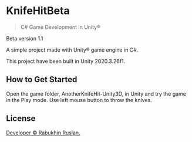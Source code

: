# KnifeHitBeta
 
> C# Game Development in Unity®

Beta version 1.1



A simple project made with Unity® game engine in C#.

This project have been built in Unity 2020.3.26f1.

## How to Get Started

Open the game folder, AnotherKnifeHit-Unity3D, in Unity and try the game in the Play mode. Use left mouse button to throw the knives.

## License

[Developer © Rabukhin Ruslan.](https://www.linkedin.com/in/ruslan-rabukhin/)
